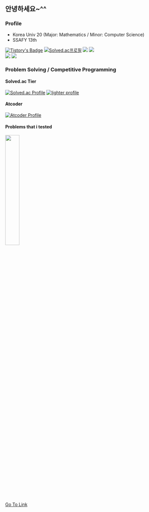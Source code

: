 ## 안녕하세요~^^
### Profile
- Korea Univ 20 (Major: Mathematics / Minor: Computer Science)
- SSAFY 13th

[![Tistory's Badge](https://github-readme-tistory-card.vercel.app/api/badge?name=lighter)](https://lighter.tistory.com)
[![Solved.ac프로필](http://mazassumnida.wtf/api/mini/generate_badge?boj=lighter)](https://solved.ac/lighter)
<a href="https://codeforces.com/profile/Pacomodo" target="_blank"><img src="https://img.shields.io/badge/Codeforces-1F8ACB?style=flat-square&logo=Codeforces&logoColor=white"/></a>
<a href="https://atcoder.jp/users/Pacomodo" target="_blank"><img src="https://img.shields.io/badge/Atcoder-000000?style=flat-square&logo=Codeforces&logoColor=white"/></a>
<br>
<a href="mailto:dpdud0824@naver.com" target="_blank"><img src="https://img.shields.io/badge/dpdud0824@naver.com-03C75A?style=flat-square&logo=Naver&logoColor=white"/></a>
<a href="mailto:dpdud0507@gmail.com" target="_blank"><img src="https://img.shields.io/badge/dpdud0507@gmail.com-EA4335?style=flat-square&logo=Gmail&logoColor=white"/></a>
<br>
### Problem Solving / Competitive Programming
#### Solved.ac Tier
[![Solved.ac Profile](http://mazassumnida.wtf/api/v2/generate_badge?boj=lighter)](https://solved.ac/lighter/) [![lighter profile](http://mazandi.herokuapp.com/api?handle=lighter)](https://solved.ac/lighter)
#### Atcoder
[![Atcoder Profile](https://atcoder-badge.kro.kr?id=Pacomodo)](https://atcoder.jp/users/Pacomodo)
#### Problems that i tested
<a href="https://www.acmicpc.net/problemset?sort=no_asc&author=lighter&author_type=19" target="_blank"> <img src="https://onlinejudgeimages.s3-ap-northeast-1.amazonaws.com/images/boj-og.png" width="30%"/> <br> Go To Link </a>
